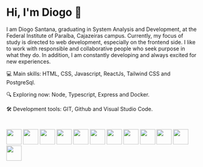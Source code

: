 <div>

  # Hi, I'm Diogo 🤘

  I am Diogo Santana, graduating in System Analysis and Development, at the Federal Institute of Paraíba, Cajazeiras campus. Currently, my focus of study is directed to web development, especially on the frontend side. I like to work with responsible and collaborative people who seek purpose in what they do. In addition, I am constantly developing and always excited for new experiences.

  💻 Main skills: HTML, CSS, Javascript, ReactJs, Tailwind CSS and PostgreSql.   
  
  🔍 Exploring now: Node, Typescript, Express and Docker.   
  
  🛠️ Development tools: GIT, Github and Visual Studio Code.   

  #      
  
  <div>
    <img width=40 height=40 src="https://cdn.jsdelivr.net/gh/devicons/devicon/icons/javascript/javascript-original.svg" />
    <img width=40 height=40 src="https://cdn.jsdelivr.net/gh/devicons/devicon/icons/html5/html5-original.svg" />
    <img width=40 height=40 src="https://cdn.jsdelivr.net/gh/devicons/devicon/icons/css3/css3-original.svg" />
    <img  width=40 height=40 src="https://cdn.jsdelivr.net/gh/devicons/devicon/icons/tailwindcss/tailwindcss-plain.svg" />  
     <img width=40 height=40 src="https://cdn.jsdelivr.net/gh/devicons/devicon/icons/react/react-original.svg" />
    <img width=40 height=40 src="https://cdn.jsdelivr.net/gh/devicons/devicon/icons/postgresql/postgresql-original.svg" />  
    <img  width=40 height=40 src="https://cdn.jsdelivr.net/gh/devicons/devicon/icons/nodejs/nodejs-original.svg" />
    <img width=40 height=40 src="https://cdn.jsdelivr.net/gh/devicons/devicon/icons/typescript/typescript-original.svg" />
    <img   width=40 height=40 src="https://cdn.jsdelivr.net/gh/devicons/devicon/icons/docker/docker-original.svg" />
    <img width=40 height=40 src="https://cdn.jsdelivr.net/gh/devicons/devicon/icons/git/git-original.svg" />
    <img width=40 height=40 src="https://cdn.jsdelivr.net/gh/devicons/devicon/icons/github/github-original.svg" />
    <img width=40 height=40 src="https://cdn.jsdelivr.net/gh/devicons/devicon/icons/vscode/vscode-original.svg" />     
  </div>
  

  
</div>
